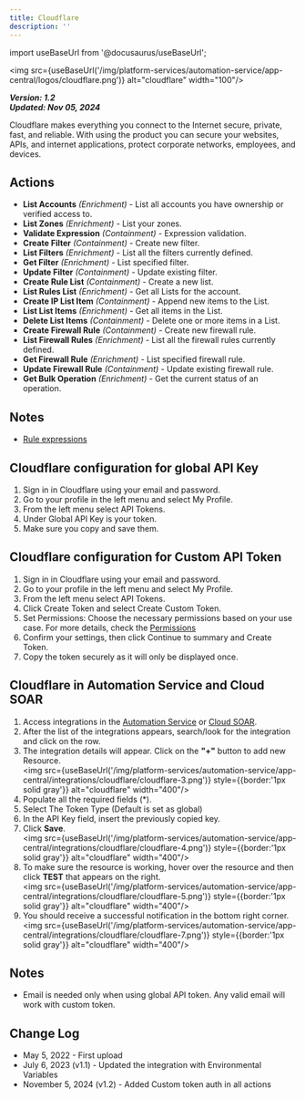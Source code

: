 ```yaml
---
title: Cloudflare
description: ''
---
```

import useBaseUrl from '@docusaurus/useBaseUrl';

<img src={useBaseUrl('/img/platform-services/automation-service/app-central/logos/cloudflare.png')} alt="cloudflare" width="100"/>

***Version: 1.2  
Updated: Nov 05, 2024***

Cloudflare makes everything you connect to the Internet secure, private, fast, and reliable. With using the product you can secure your websites, APIs, and internet applications, protect corporate networks, employees, and devices.

## Actions

* **List Accounts** *(Enrichment)* - List all accounts you have ownership or verified access to.
* **List Zones** *(Enrichment)* - List your zones.
* **Validate Expression** *(Containment)* - Expression validation.
* **Create Filter** *(Containment)* - Create new filter.
* **List Filters** *(Enrichment)* - List all the filters currently defined.
* **Get Filter** *(Enrichment)* - List specified filter.
* **Update Filter** *(Containment)* - Update existing filter.
* **Create Rule List** *(Containment)* - Create a new list.
* **List Rules List** *(Enrichment)* - Get all Lists for the account.
* **Create IP List Item** *(Containment)* - Append new items to the List.
* **List List Items** *(Enrichment)* - Get all items in the List.
* **Delete List Items** *(Containment)* - Delete one or more items in a List.
* **Create Firewall Rule** *(Containment)* - Create new firewall rule.
* **List Firewall Rules** *(Enrichment)* - List all the firewall rules currently defined.
* **Get Firewall Rule** *(Enrichment)* - List specified firewall rule.
* **Update Firewall Rule** *(Containment)* - Update existing firewall rule.
* **Get Bulk Operation** *(Enrichment)* - Get the current status of an operation.

## Notes

* [Rule expressions](https://developers.cloudflare.com/ruleset-engine/rules-language/expressions/)

## Cloudflare configuration for global API Key

1. Sign in in Cloudflare using your email and password.
2. Go to your profile in the left menu and select My Profile.
3. From the left menu select API Tokens.
4. Under Global API Key is your token.
5. Make sure you copy and save them.


## Cloudflare configuration for Custom API Token
1. Sign in in Cloudflare using your email and password.
2. Go to your profile in the left menu and select My Profile.
3. From the left menu select API Tokens.
4. Click Create Token and select Create Custom Token.
5. Set Permissions: Choose the necessary permissions based on your use case. For more details, check the [Permissions](https://developers.cloudflare.com/fundamentals/api/reference/permissions/#account-permissions)
6. Confirm your settings, then click Continue to summary and Create Token.
7. Copy the token securely as it will only be displayed once.


## Cloudflare in Automation Service and Cloud SOAR

1. Access integrations in the [Automation Service](/docs/platform-services/automation-service/automation-service-integrations/#view-integrations) or [Cloud SOAR](/docs/cloud-soar/automation).
1. After the list of the integrations appears, search/look for the integration and click on the row.
1. The integration details will appear. Click on the **"+"** button to add new Resource. <br/><img src={useBaseUrl('/img/platform-services/automation-service/app-central/integrations/cloudflare/cloudflare-3.png')} style={{border:'1px solid gray'}} alt="cloudflare" width="400"/>
1. Populate all the required fields (\*).
2. Select The Token Type (Default is set as global)
1. In the API Key field, insert the previously copied key.
1. Click **Save**.<br/><img src={useBaseUrl('/img/platform-services/automation-service/app-central/integrations/cloudflare/cloudflare-4.png')} style={{border:'1px solid gray'}} alt="cloudflare" width="400"/>
1. To make sure the resource is working, hover over the resource and then click **TEST** that appears on the right.<br/><img src={useBaseUrl('/img/platform-services/automation-service/app-central/integrations/cloudflare/cloudflare-5.png')} style={{border:'1px solid gray'}} alt="cloudflare" width="400"/>
1. You should receive a successful notification in the bottom right corner.<br/><img src={useBaseUrl('/img/platform-services/automation-service/app-central/integrations/cloudflare/cloudflare-7.png')} style={{border:'1px solid gray'}} alt="cloudflare" width="400"/>


## Notes

* Email is needed only when using global API token. Any valid email will work with custom token.

## Change Log

* May 5, 2022 - First upload
* July 6, 2023 (v1.1) - Updated the integration with Environmental Variables
* November 5, 2024 (v1.2) - Added Custom token auth in all actions
